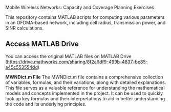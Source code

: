 Mobile Wireless Networks: Capacity and Coverage Planning Exercises

This repository contains MATLAB scripts for computing various parameters in an OFDMA-based network, including cell radius, transmission power, and SINR calculations.

## Access MATLAB Drive

You can access the original MATLAB files on MATLAB Drive (https://drive.mathworks.com/sharing/8f2a9df9-499b-4837-be85-a45c553554dd)

**MWNDict.m File**
The MWNDict.m file contains a comprehensive collection of variables, formulas, and their variations, along with detailed explanations. This file serves as a valuable reference for understanding the mathematical models and concepts implemented in the project. It can be used to quickly look up key formulas and their interpretations to aid in better understanding the code and its underlying principles.
